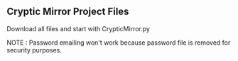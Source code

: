 ## Cryptic Mirror Project Files

Download all files and start with CrypticMirror.py

NOTE : Password emailing won't work because password file is removed for security purposes. 
